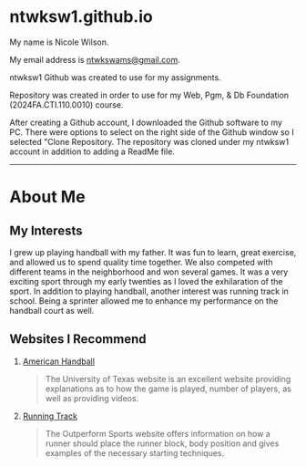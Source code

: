 # ntwksw1.github.io
My name is Nicole Wilson.

My email address is ntwkswams@gmail.com.

ntwksw1 Github was created to use for my assignments.

Repository was created in order to use for my Web, Pgm, & Db Foundation (2024FA.CTI.110.0010) course.

After creating a Github account, I downloaded the Github software to my PC. There were options to select on the right side of the Github window so I selected "Clone Repository. The repository was cloned under my ntwksw1 account in addition to adding a ReadMe file.

--------------------------------------------------------------------------------------------------------------------------------------------------------------------------------------------------------------------


# About Me


## My Interests

I grew up playing handball with my father. It was fun to learn, great exercise, and allowed us to spend quality time together. We also competed with different teams in the neighborhood and won several games. It was a very exciting sport through my early twenties as I loved the exhilaration of the sport. In addition to playing handball, another interest was running track in school. Being a sprinter allowed me to enhance my performance on the handball court as well.


## Websites I Recommend

1. [American Handball](https://www.uthandball.com)
     > The University of Texas website is an excellent website providing explanations as to how the game is played, number of players, as well as providing videos.
   
2. [Running Track](https://www.outperformsports.com)
     > The Outperform Sports website offers information on how a runner should place the runner block, body position and gives examples of the necessary starting techniques. 


